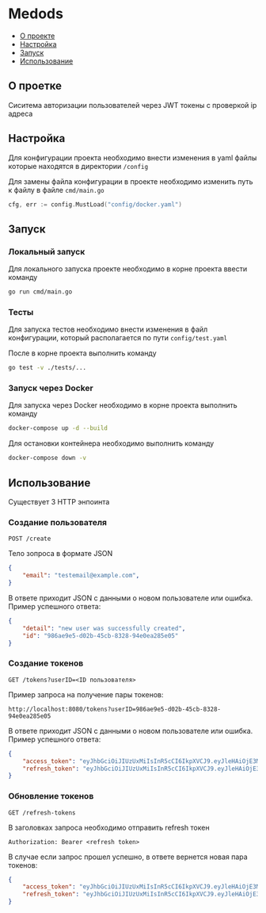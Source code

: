 # Medods


- [О проекте](#о-проетке)
- [Настройка](#настройка)
- [Запуск](#запуск)
- [Использование](#использование)


## О проетке

Сиситема авторизации пользователей через JWT токены с проверкой ip адреса

## Настройка

Для конфигурации проекта необходимо внести изменения в yaml файлы которые находятся в директории `/config`

Для замены файла конфигурации в проекте необходимо изменить путь к файлу в файле `cmd/main.go`

```go
cfg, err := config.MustLoad("config/docker.yaml")
```
## Запуск

### Локальный запуск

Для локального запуска проекте необходимо в корне проекта ввести команду

```bash
go run cmd/main.go
```
### Тесты

Для запуска тестов необходимо внести изменения в файл конфигурации, который располагается по пути `config/test.yaml`

После в корне проекта выполнить команду
```bash
go test -v ./tests/...
```

### Запуск через Docker

Для запуска через Docker необходимо в корне проекта выполнить команду

```bash
docker-compose up -d --build
```
Для остановки контейнера необходимо выполнить команду
```bash
docker-compose down -v
```

## Использование

Существует 3 HTTP энпоинта

### Создание пользователя

`POST /create`

Тело зопроса в формате JSON
```json
{
    "email": "testemail@example.com",
}
```

В ответе приходит JSON с данными о новом пользователе или ошибка.
Пример успешного ответа:
```json
{
    "detail": "new user was successfully created",
    "id": "986ae9e5-d02b-45cb-8328-94e0ea285e05"
}
```

### Создание токенов

`GET /tokens?userID=<ID пользователя>`

Пример запроса на получение пары токенов:

`http://localhost:8080/tokens?userID=986ae9e5-d02b-45cb-8328-94e0ea285e05`

В ответе приходит JSON с данными о новом пользователе или ошибка.
Пример успешного ответа:

```json
{
    "access_token": "eyJhbGciOiJIUzUxMiIsInR5cCI6IkpXVCJ9.eyJleHAiOjE3MzI3NDg4MTYsInVzZXJfaWQiOiI5ODZhZTllNS1kMDJiLTQ1Y2ItODMyOC05NGUwZWEyODVlMDUifQ.hC_YVYHQsYiNmJ-AB_hnrtrVkjcjl142d93yXMQHFI0g2U874ykgh3TXthuvmggUXJ8H-UptfXXpxq45QIxHqQ",
    "refresh_token": "eyJhbGciOiJIUzUxMiIsInR5cCI6IkpXVCJ9.eyJleHAiOjE3MzMzNTAwMTYsImlwX2FkZHJlc3MiOiIxOTIuMTY4LjY1LjE6NTM2NDUiLCJ1c2VyX2lkIjoiOTg2YWU5ZTUtZDAyYi00NWNiLTgzMjgtOTRlMGVhMjg1ZTA1In0.Umy683OQfHHEhdNsMR-xAq4CFMUQj7pYP6eE1LlAfHtr6SQDXgFxuQiOxeaVjGdNWGioawp4nJZXyPJFh2KK1A"
}
```

### Обновление токенов

`GET /refresh-tokens`

В заголовках запроса необходимо отправить refresh токен

`Authorization: Bearer <refresh token>`

В случае если запрос прошел успешно, в ответе вернется новая пара токенов:
```json
{
    "access_token": "eyJhbGciOiJIUzUxMiIsInR5cCI6IkpXVCJ9.eyJleHAiOjE3MzI3NDg4MTYsInVzZXJfaWQiOiI5ODZhZTllNS1kMDJiLTQ1Y2ItODMyOC05NGUwZWEyODVlMDUifQ.hC_YVYHQsYiNmJ-AB_hnrtrVkjcjl142d93yXMQHFI0g2U874ykgh3TXthuvmggUXJ8H-UptfXXpxq45QIxHqQ",
    "refresh_token": "eyJhbGciOiJIUzUxMiIsInR5cCI6IkpXVCJ9.eyJleHAiOjE3MzMzNTAwMTYsImlwX2FkZHJlc3MiOiIxOTIuMTY4LjY1LjE6NTM2NDUiLCJ1c2VyX2lkIjoiOTg2YWU5ZTUtZDAyYi00NWNiLTgzMjgtOTRlMGVhMjg1ZTA1In0.Umy683OQfHHEhdNsMR-xAq4CFMUQj7pYP6eE1LlAfHtr6SQDXgFxuQiOxeaVjGdNWGioawp4nJZXyPJFh2KK1A"
}
```